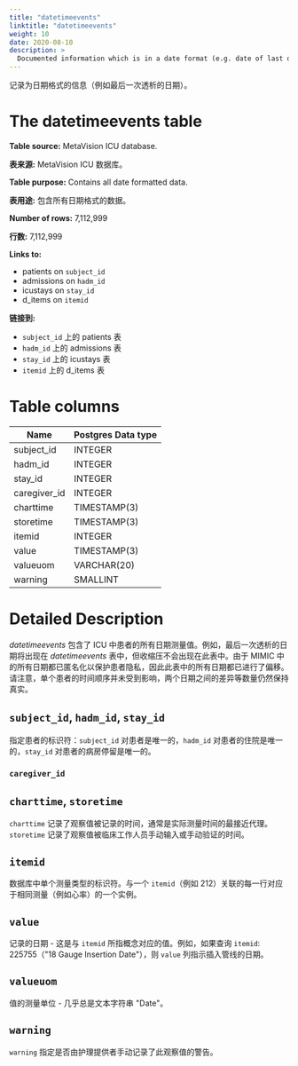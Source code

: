```yaml
---
title: "datetimeevents"
linktitle: "datetimeevents"
weight: 10
date: 2020-08-10
description: >
  Documented information which is in a date format (e.g. date of last dialysis).
---
```


记录为日期格式的信息（例如最后一次透析的日期）。

# The datetimeevents table

**Table source:** MetaVision ICU database.

**表来源:** MetaVision ICU 数据库。

**Table purpose:** Contains all date formatted data.

**表用途:** 包含所有日期格式的数据。

**Number of rows:** 7,112,999

**行数:** 7,112,999

**Links to:**

* patients on `subject_id`
* admissions on `hadm_id`
* icustays on `stay_id`
* d_items on `itemid`

**链接到:**

* `subject_id` 上的 patients 表
* `hadm_id` 上的 admissions 表
* `stay_id` 上的 icustays 表
* `itemid` 上的 d_items 表

# Table columns

| Name         | Postgres Data type |
|--------------|--------------------|
| subject\_id  | INTEGER            |
| hadm\_id     | INTEGER            |
| stay\_id     | INTEGER            |
| caregiver_id | INTEGER            |
| charttime    | TIMESTAMP(3)       |
| storetime    | TIMESTAMP(3)       |
| itemid       | INTEGER            |
| value        | TIMESTAMP(3)       |
| valueuom     | VARCHAR(20)        |
| warning      | SMALLINT           |

# Detailed Description

[//]: # (*datetimeevents* contains all date measurements about a patient in the ICU. For example, the date of last dialysis would be in the *datetimeevents* table, but the systolic blood pressure would not be in this table. As all dates in MIMIC are anonymized to protect patient confidentiality, all dates in this table have been shifted. Note that the chronology for an individual patient has been unaffected however, and quantities such as the difference between two dates remain true to reality.)

*datetimeevents* 包含了 ICU 中患者的所有日期测量值。例如，最后一次透析的日期将出现在 *datetimeevents* 表中，但收缩压不会出现在此表中。由于 MIMIC 中的所有日期都已匿名化以保护患者隐私，因此此表中的所有日期都已进行了偏移。请注意，单个患者的时间顺序并未受到影响，两个日期之间的差异等数量仍然保持真实。

## `subject_id`, `hadm_id`, `stay_id`

[//]: # (Identifiers which specify the patient: `subject_id` is unique to a patient, `hadm_id` is unique to a patient hospital stay and `stay_id` is unique to a patient ward stay.)

指定患者的标识符：`subject_id` 对患者是唯一的，`hadm_id` 对患者的住院是唯一的，`stay_id` 对患者的病房停留是唯一的。

### `caregiver_id`

## `charttime`, `storetime`

[//]: # (`charttime` records the time at which an observation was charted, and is usually the closest proxy to the time the data was actually measured. `storetime` records the time at which an observation was manually input or manually validated by a member of the clinical staff.)

`charttime` 记录了观察值被记录的时间，通常是实际测量时间的最接近代理。`storetime` 记录了观察值被临床工作人员手动输入或手动验证的时间。

## `itemid`

[//]: # (Identifier for a single measurement type in the database. Each row associated with one `itemid` &#40;e.g. 212&#41; corresponds to an instantiation of the same measurement &#40;e.g. heart rate&#41;.)

数据库中单个测量类型的标识符。与一个 `itemid`（例如 212）关联的每一行对应于相同测量（例如心率）的一个实例。

## `value`

[//]: # (The documented date - this is the value that corresponds to the concept referred to by `itemid`. For example, if querying for `itemid`: 225755 &#40;"18 Gauge Insertion Date"&#41;, then the `value` column indicates the date the line was inserted.)

记录的日期 - 这是与 `itemid` 所指概念对应的值。例如，如果查询 `itemid`: 225755（"18 Gauge Insertion Date"），则 `value` 列指示插入管线的日期。

## `valueuom`

[//]: # (The unit of measurement for the value - almost always the text string "Date".)

值的测量单位 - 几乎总是文本字符串 "Date"。

## `warning`

[//]: # (`warning` specifies if a warning for this observation was manually documented by the care provider.)

`warning` 指定是否由护理提供者手动记录了此观察值的警告。
